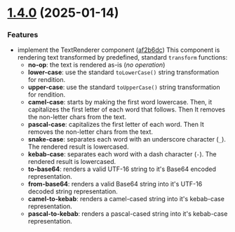 # [1.4.0](https://github.com/khatastroffik/react-text-renderer-components/compare/v1.3.0...v1.4.0) (2025-01-14)


### Features

* implement the TextRenderer component ([af2b6dc](https://github.com/khatastroffik/react-text-renderer-components/commit/af2b6dcc0a674c63c78a521e81656a08a0f92916))
    This component is rendering text transformed by predefined, standard `transform` functions:
    - **no-op**: the text is rendered as-is (_no operation_)
    - **lower-case**: use the standard `toLowerCase()` string transformation for rendition.
    - **upper-case**: use the standard `toUpperCase()` string transformation for rendition.
    - **camel-case**: starts by making the first word lowercase. Then, it capitalizes the first letter of each word that follows. Then It removes the non-letter chars from the text.
    - **pascal-case**: capitalizes the first letter of each word. Then It removes the non-letter chars from the text.
    - **snake-case**: separates each word with an underscore character (`_`). The rendered result is lowercased.
    - **kebab-case**: separates each word with a dash character (`-`). The rendered result is lowercased.
    - **to-base64**: renders a valid UTF-16 string to it's Base64 encoded representation.
    - **from-base64**: renders a valid Base64 string into it's UTF-16 decoded string representation.
    - **camel-to-kebab**: renders a camel-cased string into it's kebab-case representation.
    - **pascal-to-kebab**: renders a pascal-cased string into it's kebab-case representation.
